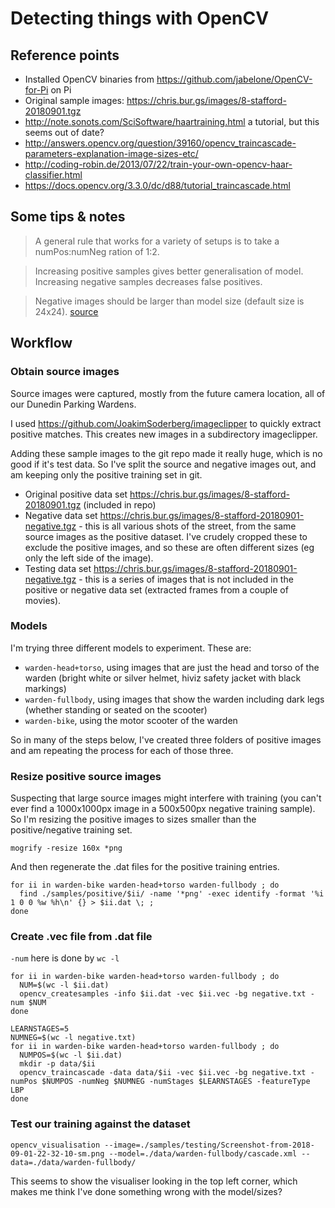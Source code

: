 # Detecting things with OpenCV

## Reference points

- Installed OpenCV binaries from https://github.com/jabelone/OpenCV-for-Pi on Pi
- Original sample images: https://chris.bur.gs/images/8-stafford-20180901.tgz
- http://note.sonots.com/SciSoftware/haartraining.html a tutorial, but this seems out of date?
- http://answers.opencv.org/question/39160/opencv_traincascade-parameters-explanation-image-sizes-etc/
- http://coding-robin.de/2013/07/22/train-your-own-opencv-haar-classifier.html
- https://docs.opencv.org/3.3.0/dc/d88/tutorial_traincascade.html

## Some tips & notes

> A general rule that works for a variety of setups is to take a numPos:numNeg ration of 1:2.

> Increasing positive samples gives better generalisation of model. Increasing negative samples decreases false positives.

> Negative images should be larger than model size (default size is 24x24).
[source](http://answers.opencv.org/question/39160/opencv_traincascade-parameters-explanation-image-sizes-etc/)

## Workflow

### Obtain source images

Source images were captured, mostly from the future camera location, all of our Dunedin Parking Wardens.

I used https://github.com/JoakimSoderberg/imageclipper to quickly extract positive matches. This creates new images in a subdirectory imageclipper.

Adding these sample images to the git repo made it really huge, which is no good if it's test data. So I've split the source and negative images out, and am keeping only the positive training set in git.

- Original positive data set https://chris.bur.gs/images/8-stafford-20180901.tgz (included in repo)
- Negative data set https://chris.bur.gs/images/8-stafford-20180901-negative.tgz - this is all various shots of the street, from the same source images as the positive dataset. I've crudely cropped these to exclude the positive images, and so these are often different sizes (eg only the left side of the image).
- Testing data set https://chris.bur.gs/images/8-stafford-20180901-negative.tgz - this is a series of images that is not included in the positive or negative data set (extracted frames from a couple of movies).

### Models

I'm trying three different models to experiment. These are:

- `warden-head+torso`, using images that are just the head and torso of the warden (bright white or silver helmet, hiviz safety jacket with black markings)
- `warden-fullbody`, using images that show the warden including dark legs (whether standing or seated on the scooter)
- `warden-bike`, using the motor scooter of the warden

So in many of the steps below, I've created three folders of positive images and am repeating the process for each of those three.

### Resize positive source images

Suspecting that large source images might interfere with training (you can't ever find a 1000x1000px image in a 500x500px negative training sample). So I'm resizing the positive images to sizes smaller than the positive/negative training set.

`mogrify -resize 160x *png`

And then regenerate the .dat files for the positive training entries.

```
for ii in warden-bike warden-head+torso warden-fullbody ; do
  find ./samples/positive/$ii/ -name '*png' -exec identify -format '%i 1 0 0 %w %h\n' {} > $ii.dat \; ;
done
```

### Create .vec file from .dat file

`-num` here is done by `wc -l`

```
for ii in warden-bike warden-head+torso warden-fullbody ; do
  NUM=$(wc -l $ii.dat)
  opencv_createsamples -info $ii.dat -vec $ii.vec -bg negative.txt -num $NUM
done
```

```
LEARNSTAGES=5
NUMNEG=$(wc -l negative.txt)
for ii in warden-bike warden-head+torso warden-fullbody ; do
  NUMPOS=$(wc -l $ii.dat)
  mkdir -p data/$ii
  opencv_traincascade -data data/$ii -vec $ii.vec -bg negative.txt -numPos $NUMPOS -numNeg $NUMNEG -numStages $LEARNSTAGES -featureType LBP
done
```

### Test our training against the dataset

```
opencv_visualisation --image=./samples/testing/Screenshot-from-2018-09-01-22-32-10-sm.png --model=./data/warden-fullbody/cascade.xml --data=./data/warden-fullbody/
```

This seems to show the visualiser looking in the top left corner, which makes me think I've done something wrong with the model/sizes?
